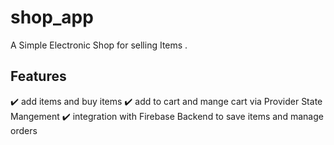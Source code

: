 # shop_app

A Simple Electronic Shop for selling Items .

## Features
✔️ add items and buy items
✔️ add to cart and mange cart via Provider State Mangement
✔️ integration with Firebase Backend to save items and manage orders
